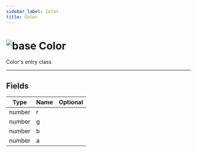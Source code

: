 ```yaml
---
sidebar_label: Color
title: Color
---
```


# <img src='/img/wiki/base.png' alt='base' data-tag='env-tag' /> Color
Color's entry class<br/>

-----------------
## Fields

| Type   | Name | Optional |
| ------ | ---- | -------: |
| number | r |   |
| number | g |   |
| number | b |   |
| number | a |   |

